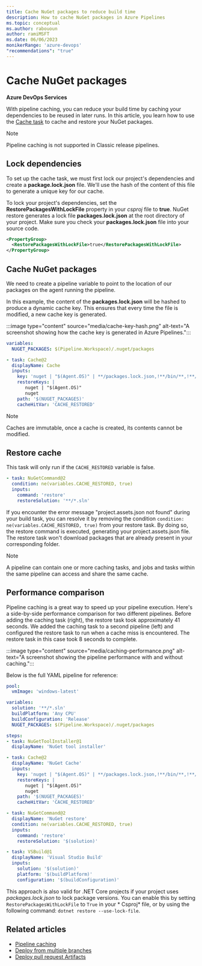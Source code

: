 ```yaml
---
title: Cache NuGet packages to reduce build time
description: How to cache NuGet packages in Azure Pipelines
ms.topic: conceptual
ms.author: rabououn
author: ramiMSFT
ms.date: 06/06/2023
monikerRange: 'azure-devops'
"recommendations": "true"
---
```


# Cache NuGet packages

**Azure DevOps Services**

With pipeline caching, you can reduce your build time by caching your dependencies to be reused in later runs. In this article, you learn how to use the [Cache task](/azure/devops/pipelines/tasks/reference/cache-v2) to cache and restore your NuGet packages.

> [!NOTE]
> Pipeline caching is not supported in Classic release pipelines.

## Lock dependencies

To set up the cache task, we must first lock our project's dependencies and create a **package.lock.json** file. We'll use the hash of the content of this file to generate a unique key for our cache.

To lock your project's dependencies, set the **RestorePackagesWithLockFile** property in your *csproj* file to **true**. NuGet restore generates a lock file **packages.lock.json** at the root directory of your project. Make sure you check your **packages.lock.json** file into your source code.

```XML
<PropertyGroup>
  <RestorePackagesWithLockFile>true</RestorePackagesWithLockFile>
</PropertyGroup>
```

## Cache NuGet packages

We need to create a pipeline variable to point to the location of our packages on the agent running the pipeline.

In this example, the content of the **packages.lock.json** will be hashed to produce a dynamic cache key. This ensures that every time the file is modified, a new cache key is generated.

:::image type="content" source="media/cache-key-hash.png" alt-text="A screenshot showing how the cache key is generated in Azure Pipelines.":::

```YAML
variables:
  NUGET_PACKAGES: $(Pipeline.Workspace)/.nuget/packages

- task: Cache@2
  displayName: Cache
  inputs:
    key: 'nuget | "$(Agent.OS)" | **/packages.lock.json,!**/bin/**,!**/obj/**'
    restoreKeys: |
       nuget | "$(Agent.OS)"
       nuget
    path: '$(NUGET_PACKAGES)'
    cacheHitVar: 'CACHE_RESTORED'
```

> [!NOTE]
> Caches are immutable, once a cache is created, its contents cannot be modified.

## Restore cache

This task will only run if the `CACHE_RESTORED` variable is false.

```YAML
- task: NuGetCommand@2
  condition: ne(variables.CACHE_RESTORED, true)
  inputs:
    command: 'restore'
    restoreSolution: '**/*.sln'
```

If you encounter the error message "project.assets.json not found" during your build task, you can resolve it by removing the condition `condition: ne(variables.CACHE_RESTORED, true)` from your restore task. By doing so, the restore command is executed, generating your project.assets.json file. The restore task won't download packages that are already present in your corresponding folder.

> [!NOTE]
> A pipeline can contain one or more caching tasks, and jobs and tasks within the same pipeline can access and share the same cache.

## Performance comparison

Pipeline caching is a great way to speed up your pipeline execution. Here's a side-by-side performance comparison for two different pipelines. Before adding the caching task (right), the restore task took approximately 41 seconds. We added the caching task to a second pipeline (left) and configured the restore task to run when a cache miss is encountered. The restore task in this case took 8 seconds to complete.

:::image type="content" source="media/caching-performance.png" alt-text="A screenshot showing the pipeline performance with and without caching.":::

Below is the full YAML pipeline for reference:

```YAML
pool:
  vmImage: 'windows-latest'

variables:
  solution: '**/*.sln'
  buildPlatform: 'Any CPU'
  buildConfiguration: 'Release'
  NUGET_PACKAGES: $(Pipeline.Workspace)/.nuget/packages

steps:
- task: NuGetToolInstaller@1
  displayName: 'NuGet tool installer'

- task: Cache@2
  displayName: 'NuGet Cache'
  inputs:
    key: 'nuget | "$(Agent.OS)" | **/packages.lock.json,!**/bin/**,!**/obj/**'
    restoreKeys: |
       nuget | "$(Agent.OS)"
       nuget
    path: '$(NUGET_PACKAGES)'
    cacheHitVar: 'CACHE_RESTORED'

- task: NuGetCommand@2
  displayName: 'NuGet restore'
  condition: ne(variables.CACHE_RESTORED, true)
  inputs:
    command: 'restore'
    restoreSolution: '$(solution)'

- task: VSBuild@1
  displayName: 'Visual Studio Build'
  inputs:
    solution: '$(solution)'
    platform: '$(buildPlatform)'
    configuration: '$(buildConfiguration)'
```

This approach is also valid for .NET Core projects if your project uses *packages.lock.json* to lock package versions. You can enable this by setting `RestorePackagesWithLockFile` to `True` in your * Csproj* file, or by using the following command: `dotnet restore --use-lock-file`.

## Related articles

- [Pipeline caching](../release/caching.md)
- [Deploy from multiple branches](../release/deploy-multiple-branches.md)
- [Deploy pull request Artifacts](../release/deploy-pull-request-builds.md)